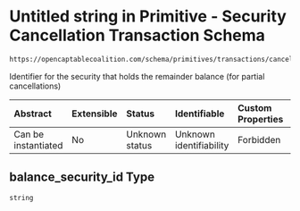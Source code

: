 # Untitled string in Primitive - Security Cancellation Transaction Schema

```txt
https://opencaptablecoalition.com/schema/primitives/transactions/cancellation/BaseCancellation.schema.json#/properties/balance_security_id
```

Identifier for the security that holds the remainder balance (for partial cancellations)

| Abstract            | Extensible | Status         | Identifiable            | Custom Properties | Additional Properties | Access Restrictions | Defined In                                                                                                                             |
| :------------------ | :--------- | :------------- | :---------------------- | :---------------- | :-------------------- | :------------------ | :------------------------------------------------------------------------------------------------------------------------------------- |
| Can be instantiated | No         | Unknown status | Unknown identifiability | Forbidden         | Allowed               | none                | [BaseCancellation.schema.json*](../../schema/primitives/transactions/cancellation/BaseCancellation.schema.json "open original schema") |

## balance_security_id Type

`string`
